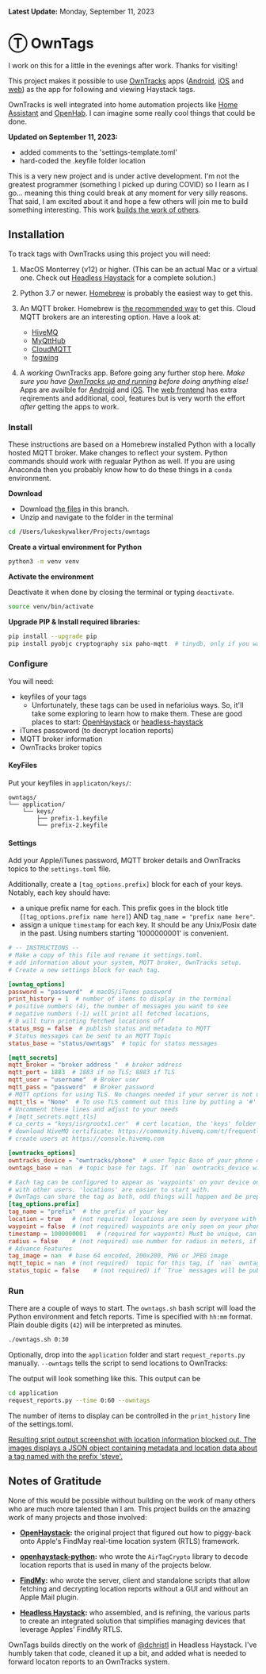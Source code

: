 **Latest Update:** Monday, September 11, 2023

# Ⓣ OwnTags

I work on this for a little in the evenings after work. Thanks for visiting!

This project makes it possible to use [OwnTracks](https://owntracks.org/) apps ([Android](https://play.google.com/store/apps/details?id=org.owntracks.android), [iOS](https://itunes.apple.com/us/app/mqttitude/id692424691?mt=8) and [web](https://github.com/owntracks/frontend)) as the app for following and viewing Haystack tags.

OwnTracks is well integrated into home automation projects like [Home Assistant](https://www.home-assistant.io/integrations/owntracks/) and [OpenHab](https://www.openhab.org/addons/bindings/gpstracker/). I can imagine some really cool things that could be done.

**Updated on September 11, 2023:** 

* added comments to the 'settings-template.toml'
* hard-coded the .keyfile folder location

This is a very new project and is under active development. I'm not the greatest programmer (something I picked up during COVID) so I learn as I go... meaning this thing could break at any moment for very silly reasons. That said, I am excited about it and hope a few others will join me to build something interesting. This work [builds the work of others](https://github.com/mrmay-dev/owntags/tree/dev-client#notes-of-gratitude).

<!-- ![map displaying owntracks features like track lines, heatmaps and  regions](map-features.png "OwnTracks Map Features")

I'm going to use these in some screenshots.
Robots: 33.81411508658622, -117.9209239699076
Light Saber: 33.814089694852186, -117.92266596079212
Luke: 33.8141448100308, -117.92313412450245
X-Wing: 33.814162638077384, -117.92309657349315
-->
## Installation 

To track tags with OwnTracks using this project you will need:

1. MacOS Monterrey (v12) or higher. (This can be an actual Mac or a virtual one. Check out [Headless Haystack](https://github.com/dchristl/headless-haystack) for a complete solution.)

2. Python 3.7 or newer. [Homebrew](https://docs.brew.sh/Homebrew-and-Python) is probably the easiest way to get this.

3. An MQTT broker. Homebrew is [the recommended way](https://mosquitto.org/download/#mac) to get this. Cloud MQTT brokers are an interesting option. Have a look at:
     - [HiveMQ](https://www.hivemq.com/mqtt-cloud-broker/)
     - [MyQttHub](https://myqtthub.com/en)
     - [CloudMQTT](https://www.cloudmqtt.com/)
     - [fogwing](https://www.fogwing.io/)

4. A *working* OwnTracks app. Before going any further stop here. *Make sure you have [OwnTracks up and running](https://owntracks.org/booklet/) before doing anything else!* Apps are availble for [Android](https://play.google.com/store/apps/details?id=org.owntracks.android) and [iOS](https://itunes.apple.com/us/app/mqttitude/id692424691?mt=8). The [web frontend](https://github.com/owntracks/frontend) has extra reqirements and additional, cool, features but is very worth the effort *after* getting the apps to work.

### Install

These instructions are based on a Homebrew installed Python with a locally hosted MQTT broker. Make changes to reflect your system. Python commands should work with regualar Python as well. If you are using Anaconda then you probably know how to do these things in a `conda` environment.

**Download**
- Download [the files](https://github.com/mrmay-dev/owntags/archive/refs/heads/dev-client.zip) in this branch.
- Unzip and navigate to the folder in the terminal

```bash
cd /Users/lukeskywalker/Projects/owntags
```

**Create a virtual environment for Python**

```bash
python3 -m venv venv
```

**Activate the environment**

Deactivate it when done by closing the terminal or typing `deactivate`.

```bash
source venv/bin/activate
```

**Upgrade PIP & Install required libraries:**

```bash
pip install --upgrade pip
pip install pyobjc cryptography six paho-mqtt  # tinydb, only if you want to export locations to this database
``` 

### Configure

You will need:

* keyfiles of your tags
    * Unfortunately, these tags can be used in nefarioius ways. So, it'll take some exploring to learn how to make them. These are good places to start: [OpenHaystack](https://github.com/seemoo-lab/openhaystack/tree/main/Firmware/ESP32#deploy-the-firmware) or [headless-haystack](https://github.com/dchristl/headless-haystack/tree/main/firmware/ESP32)
* iTunes passoword (to decrypt location reports)
* MQTT broker information
* OwnTracks broker topics

#### KeyFiles

Put your keyfiles in `applicaton/keys/`:

```text
owntags/
└── application/
    └── keys/
        ├── prefix-1.keyfile
        └── prefix-2.keyfile
```

#### Settings

Add your Apple/iTunes password, MQTT broker details and OwnTracks topics to the `settings.toml` file.

Additionally, create a `[tag_options.prefix]` block for each of your keys. Notably, each key should have:

- a unique prefix name for each. This prefix goes in the block title (`[tag_options.prefix name here]`) AND `tag_name = "prefix name here"`.
- assign a unique `timestamp` for each key. It should be any Unix/Posix date in the past. Using numbers starting '1000000001' is convenient.

```toml
# -- INSTRUCTIONS --
# Make a copy of this file and rename it settings.toml.
# add information about your system, MQTT broker, OwnTracks setup.
# Create a new settings block for each tag. 

[owntag_options]
password = "password"  # macOS/iTunes password
print_history = 1  # number of items to display in the terminal
# positive numbers (4), the number of messages you want to see
# negative numbers (-1) will print all fetched locations,
# 0 will turn printing fetched locations off
status_msg = false  # publish status and metadata to MQTT
# Status messages can be sent to an MQTT Topic
status_base = "status/owntags"  # topic for status messages

[mqtt_secrets]
mqtt_broker = "broker address "  # broker address
mqtt_port = 1883  # 1883 if no TLS; 8883 if TLS
mqtt_user = "username"  # Broker user
mqtt_pass = "password"  # Broker password
# MQTT options for using TLS. No changes needed if your server is not using TLS.
mqtt_tls = "None"  # To use TLS comment out this line by putting a '#' in front of it.
# Uncomment these lines and adjust to your needs
# [mqtt_secrets.mqtt_tls]
# ca_certs = "keys/isrgrootx1.cer"  # cert location, the 'keys' folder is a good place
# download HiveMQ certificate: https://community.hivemq.com/t/frequently-asked-questions/514
# create users at https://console.hivemq.com

[owntracks_options]
owntracks_device = "owntracks/phone"  # user Topic Base of your phone or device with owntracks, used for waypoints
owntags_base = nan  # topic base for tags. If `nan` owntracks_device will be used.

# Each tag can be configured to appear as 'waypoints' on your device only, or as 'locations' that are shared
# with other users. 'locations' are easier to start with.
# OwnTags can share the tag as both, odd things will happen and be prepared for some challenges.
[tag_options.prefix]
tag_name = "prefix"  # the prefix of your key
location = true   # (not required) locations are seen by everyone with access to the topic (they act like users)
waypoint = false  # (not required) waypoints are only seen on your phone (or device)
timestamp = 1000000001   # (required for wayponts) Must be unique, can be any past Unix/Posix timestamp.
radius = false    # (not required) use number for radius in meters, if `false` turn off, if `true` use confidence
# Advance Features
tag_image = nan  # base 64 encoded, 200x200, PNG or JPEG image
mqtt_topic = nan  # (not required)  topic for this tag, if `nan` owntags_base will be used
status_topic = false    # (not required) if `True` messages will be published to `status_base`/prefix
```

### Run
There are a couple of ways to start. The `owntags.sh` bash script will load the Python environment and fetch reports. Time is specified with `hh:mm` format. Plain double digits (`42`) will be interpreted as minutes.

```bash
./owntags.sh 0:30
```

Optionally, drop into the `application` folder and start `request_reports.py` manually. `--owntags` tells the script to send locations to OwnTracks:

The output will look something like this. This output can be 

```bash
cd application
request_reports.py --time 0:60 --owntags
```

The number of items to display can be controlled in the `print_history` line of the settings.toml.

[Resulting sript output screenshot with location information blocked out. The images displays a JSON object containing metadata and location data about a tag named with the prefix 'steve'.](output.jpeg)
 
## Notes of Gratitude

None of this would be possible without building on the work of many others who are much more talented than I am. This project builds on the amazing work of many projects and those involved:

- **[OpenHaystack](https://github.com/seemoo-lab/openhaystack):** the original project that figured out how to piggy-back onto Apple's FindMay real-time location system (RTLS) framework.

- **[openhaystack-python](https://github.com/hatomist/openhaystack-python):** who wrote the `AirTagCrypto` library to decode location reports that is used in many of the projects below.

- **[FindMy](https://github.com/biemster/FindMy):** who wrote the server, client and standalone scripts that allow fetching and decrypting location reports without a GUI and without an Apple Mail plugin.

- **[Headless Haystack](https://github.com/dchristl/headless-haystack):** who assembled, and is refining, the various parts to create an integrated solution that simplifies managing devices that leverage Apples' FindMy RTLS.

OwnTags builds directly on the work of [@dchristl](https://github.com/dchristl) in Headless Haystack. I've humbly taken that code, cleaned it up a bit, and added what is needed to forward locaton reports to an OwnTracks system.
